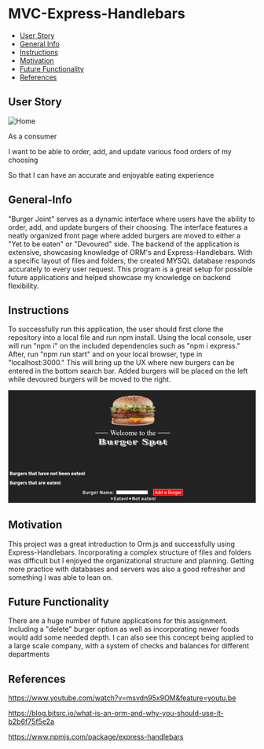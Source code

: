 # MVC-Express-Handlebars

- [User Story](#User-Story)
- [General Info](#General-Info)
- [Instructions](#Instructions)
- [Motivation](#Motivation)
- [Future Functionality](#Future-Functionality)
- [References](#References)

## User Story

![Home](assets/js/Virus-wars-main-screen-wm)

As a consumer

I want to be able to order, add, and update various food orders of my choosing

So that I can have an accurate and enjoyable eating experience

## General-Info

"Burger Joint" serves as a dynamic interface where users have the ability to order, add, and update burgers of their choosing. The interface features a neatly organized front page where added burgers are moved to either a "Yet to be eaten" or "Devoured" side. The backend of the application is extensive, showcasing knowledge of ORM's and Express-Handlebars. With a specific layout of files and folders, the created MYSQL database responds accurately to every user request. This program is a great setup for possible future applications and helped showcase my knowledge on backend flexibility.

## Instructions

To successfully run this application, the user should first clone the repository into a local file and run npm install. Using the local console, user will run "npm i" on the included dependencies such as "npm i express." After, run "npm run start" and on your local browser, type in "localhost:3000." This will bring up the UX where new burgers can be entered in the bottom search bar. Added burgers will be placed on the left while devoured burgers will be moved to the right.

![UX](public/assets/js/Screenshot.png)

## Motivation

This project was a great introduction to Orm.js and successfully using Express-Handlebars. Incorporating a complex structure of files and folders was difficult but I enjoyed the organizational structure and planning. Getting more practice with databases and servers was also a good refresher and something I was able to lean on.

## Future Functionality

There are a huge number of future applications for this assignment. Including a "delete" burger option as well as incorporating newer foods would add some needed depth. I can also see this concept being applied to a large scale company, with a system of checks and balances for different departments

## References

https://www.youtube.com/watch?v=msvdn95x9OM&feature=youtu.be

https://blog.bitsrc.io/what-is-an-orm-and-why-you-should-use-it-b2b6f75f5e2a

https://www.npmjs.com/package/express-handlebars
